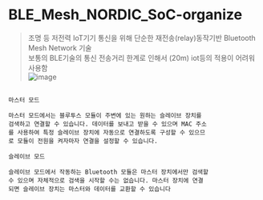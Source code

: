 # BLE_Mesh_NORDIC_SoC-organize
> 조명 등 저전력 IoT기기 통신을 위해 단순한 재전송(relay)동작기반 Bluetooth Mesh 
> Network 기술  
> 보통의 BLE기술의 통신 전송거리 한계로 인해서 (20m) iot등의 적용이 어려워 사용함  
> ![image](https://github.com/jinjin2e/BLE_Mesh_NORDIC_SoC-organize/assets/93366905/f46b41c0-e75a-4c36-bd7f-e8f658c19229)
```

마스터 모드

마스터 모드에서는 블루투스 모듈이 주변에 있는 원하는 슬레이브 장치를
검색하고 연결할 수 있습니다. 데이터를 보내고 받을 수 있으며 MAC 주소
를 사용하여 특정 슬레이브 장치에 자동으로 연결하도록 구성할 수 있으므
로 모듈이 전원을 켜자마자 연결을 설정할 수 있습니다.

슬레이브 모드

슬레이브 모드에서 작동하는 Bluetooth 모듈은 마스터 장치에서만 검색할
수 있으며 자체적으로 검색을 시작할 수는 없습니다. 마스터 장치에 연결
되면 슬레이브 장치는 마스터와 데이터를 교환할 수 있습니다
```



